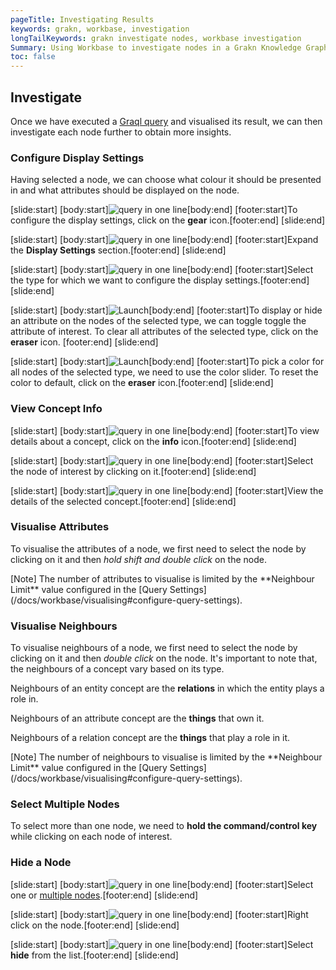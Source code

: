 ```yaml
---
pageTitle: Investigating Results
keywords: grakn, workbase, investigation
longTailKeywords: grakn investigate nodes, workbase investigation
Summary: Using Workbase to investigate nodes in a Grakn Knowledge Graph.
toc: false
---
```


## Investigate
Once we have executed a [Graql query](../12-query/00-overview.md) and visualised its result, we can then investigate each node further to obtain more insights.

### Configure Display Settings
Having selected a node, we can choose what colour it should be presented in and what attributes should be displayed on the node.
<div class="slideshow">

[slide:start]
[body:start]![query in one line](../images/workbase/1.1.1/investigate_display-settings.png)[body:end]
[footer:start]To configure the display settings, click on the **gear** icon.[footer:end]
[slide:end]
<!-- -->
[slide:start]
[body:start]![query in one line](../images/workbase/1.1.1/investigate_display-settings-tab.png)[body:end]
[footer:start]Expand the **Display Settings** section.[footer:end]
[slide:end]
<!-- -->
[slide:start]
[body:start]![query in one line](../images/workbase/1.1.1/investigate_display-settings-select-type.png)[body:end]
[footer:start]Select the type for which we want to configure the display settings.[footer:end]
[slide:end]
<!-- -->
[slide:start]
[body:start]![Launch](../images/workbase/1.1.1/investigate_display-settings-select-label.png)[body:end]
[footer:start]To display or hide an attribute on the nodes of the selected type, we can toggle toggle the attribute of interest. To clear all attributes of the selected type, click on the **eraser** icon. [footer:end]
[slide:end]
<!-- -->
[slide:start]
[body:start]![Launch](../images/workbase/1.1.1/investigate_display-settings-select-colour.png)[body:end]
[footer:start]To pick a color for all nodes of the selected type, we need to use the color slider. To reset the color to default, click on the **eraser** icon.[footer:end]
[slide:end]

</div>

### View Concept Info
<div class="slideshow">

[slide:start]
[body:start]![query in one line](../images/workbase/1.1.1/investigate_info-tab.png)[body:end]
[footer:start]To view details about a concept, click on the **info** icon.[footer:end]
[slide:end]
<!-- -->
[slide:start]
[body:start]![query in one line](../images/workbase/1.1.1/investigate_info-click-node.png)[body:end]
[footer:start]Select the node of interest by clicking on it.[footer:end]
[slide:end]
<!-- -->
[slide:start]
[body:start]![query in one line](../images/workbase/1.1.1/investigate_info-node-clicked.png)[body:end]
[footer:start]View the details of the selected concept.[footer:end]
[slide:end]

</div>

### Visualise Attributes
To visualise the attributes of a node, we first need to select the node by clicking on it and then _hold shift and double click_ on the node.

<div class="note">
[Note]
The number of attributes to visualise is limited by the **Neighbour Limit** value configured in the [Query Settings](/docs/workbase/visualising#configure-query-settings).
</div>

### Visualise Neighbours
To visualise neighbours of a node, we first need to select the node by clicking on it and then _double click_ on the node. It's important to note that, the neighbours of a concept vary based on its type.

Neighbours of an entity concept are the **relations** in which the entity plays a role in.

Neighbours of an attribute concept are the **things** that own it.

Neighbours of a relation concept are the **things** that play a role in it.

<div class="note">
[Note]
The number of neighbours to visualise is limited by the **Neighbour Limit** value configured in the [Query Settings](/docs/workbase/visualising#configure-query-settings).
</div>

### Select Multiple Nodes
To select more than one node, we need to **hold the command/control key** while clicking on each node of interest.

### Hide a Node
<div class="slideshow">

[slide:start]
[body:start]![query in one line](../images/workbase/1.1.1/investigate_hide.png)[body:end]
[footer:start]Select one or [multiple nodes](#select-multiple-nodes).[footer:end]
[slide:end]
<!-- -->
[slide:start]
[body:start]![query in one line](../images/workbase/1.1.1/investigate_hide-right-click.png)[body:end]
[footer:start]Right click on the node.[footer:end]
[slide:end]
<!-- -->
[slide:start]
[body:start]![query in one line](../images/workbase/1.1.1/investigate_hide-click.png)[body:end]
[footer:start]Select **hide** from the list.[footer:end]
[slide:end]

</div>